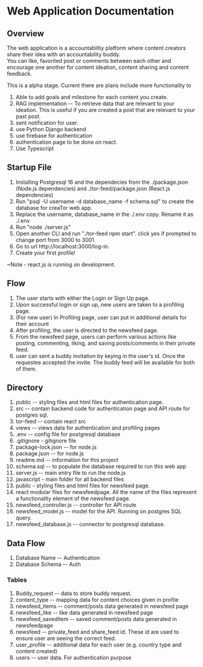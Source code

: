 # Web Application Documentation

## Overview
The web application is a accountabiltiy platform where content creators share their idea with an accountability buddy.  
You can like, favorited post or comments between each other and encourage one another for content ideation, content sharing and content feedback.

This is a alpha stage. Current there are plans include more functionality to
1) Able to add goals and milestone for each content you create.
2) RAG implementation -- To retrieve data that are relevant to your ideation. This is useful if you are created a post that are relevant to your past post.
3) sent notification for user.
4) use Python Django backend
5) use firebase for authentication
5) authentication page to be done on react.
6) Use Typescript

## Startup File
1. Installing Postgresql 16 and the dependecies from the ./package.json (Node.js dependencies) and ./tor-feed/package.json (React.js dependencies)
2. Run "psql -U username -d database_name -f schema.sql" to create the database for creaTor web app. 
3. Replace the username, database_name in the ./.env copy. Rename it as ./.env
4. Run "node ./server.js"
5. Open another CLI and run "./tor-feed npm start". click yes if prompted to change port from 3000 to 3001.
6. Go to url http://localhost:3000/log-in.
7. Create your first profile!

~Note - react.js is running on development. 

## Flow
1. The user starts with either the Login or Sign Up page.
2. Upon successful login or sign up, new users are taken to a profiling page.
3. (For new user) In Profiling page, user can put in additional details for their account
3. After profiling, the user is directed to the newsfeed page.
4. From the newsfeed page, users can perform various actions like posting, commenting, liking, and saving posts/comments in their private feed.
5. user can sent a buddy invitation by keying in the user's id. Once the requestee accepted the invite. The buddy feed will be available for both of them.

## Directory
1) public -- styling files and html files for authentication page.
2) src  -- contain backend code for authentication page and API route for postgres sql.
3) tor-feed -- contain react src
4) views -- views data for authentication and profiling pages
5) .env -- config file for postgresql database
6) .gitignore - gitignore file
7) package-lock.json -- for node.js
8) package.json -- for node.js
9) readme.md -- information for this project
10) schema.sql -- to populate the database required to run this web app
11) server.js -- main entry file to run the node.js
12) javascript - main folder for all backend files
13) public - styling files and html files for newsfeed page.
14) react modular files for newsfeedpage. All the name of the files represent a functionality element of the newsfeed page.
15) newsfeed_controller.js -- controller for API route
16) newsfeed_model.js -- model for the API. Running on postgres SQL query.
17) newsfeed_database.js -- connector to postgresql database.


## Data Flow
1) Database Name -- Authentication
2) Database Schema -- Auth
### Tables
1) Buddy_request -- data to store buddy request.
2) content_type -- mapping data for content choices given in profile
3) newsfeed_items -- comment/posts data generated in newsfeed page
4) newsfeed_like -- like data generated in newsfeed page
5) newsfeed_saveditem -- saved comment/posts data generated in newsfeedpage
6) newsfeed -- private_feed and share_feed id. These id are used to ensure user are seeing the correct feed.
7) user_profile -- additional data for each user (e.g. country type and content created)
8) users -- user data. For authentication purpose
